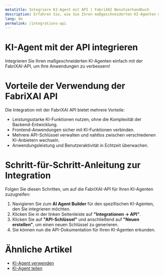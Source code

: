 ```yaml
---
metatitle: Integriere KI-Agent mit API | FabriXAI Benutzerhandbuch
description: Erfahren Sie, wie Sie Ihren maßgeschneiderten KI-Agenten mit der FabriXAI API in Ihre Anwendungen integrieren.
lang: de
permalink: /integrations-api
---
```


# KI-Agent mit der API integrieren

Integrieren Sie Ihren maßgeschneiderten KI-Agenten einfach mit der FabriXAI-API, um Ihre Anwendungen zu verbessern!

# Vorteile der Verwendung der FabriXAI API

Die Integration mit der FabriXAI API bietet mehrere Vorteile:
- Leistungsstarke KI-Funktionen nutzen, ohne die Komplexität der Backend-Entwicklung.
- Frontend-Anwendungen sicher mit KI-Funktionen verbinden.
- Mehrere API-Schlüssel verwalten und nahtlos zwischen verschiedenen KI-Anbietern wechseln.
- Anwendungsleistung und Benutzeraktivität in Echtzeit überwachen.

# Schritt-für-Schritt-Anleitung zur Integration

Folgen Sie diesen Schritten, um auf die FabriXAI-API für Ihren KI-Agenten zuzugreifen:

1. Navigieren Sie zum **AI Agent Builder** für den spezifischen KI-Agenten, den Sie integrieren möchten.
2. Klicken Sie in der linken Seitenleiste auf **"Integrationen → API"**.
3. Klicken Sie auf **"API-Schlüssel"** und anschließend auf **"Neuen erstellen"**, um einen neuen Schlüssel zu generieren.
4. Sie können nun die API-Dokumentation für Ihren KI-Agenten erkunden.

# Ähnliche Artikel
- [KI-Agent verwenden](/de-de/ki-agent-verwenden)
- [KI-Agent teilen](/de-de/ki-agent-teilen)